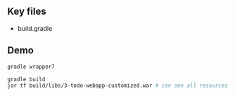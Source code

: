 ## Key files

- build.gradle

## Demo

```bash
gradle wrapper7

gradle build
jar tf build/libs/3-todo-webapp-customized.war # can see all resources are packaged
```
